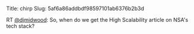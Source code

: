 Title: chirp
Slug: 5af6a86addbdf98597101ab6376b2b3d

RT <a href="http://twitter.com/djmidwood">@djmidwood</a>: So, when do we get the High Scalability article on NSA's tech stack?
